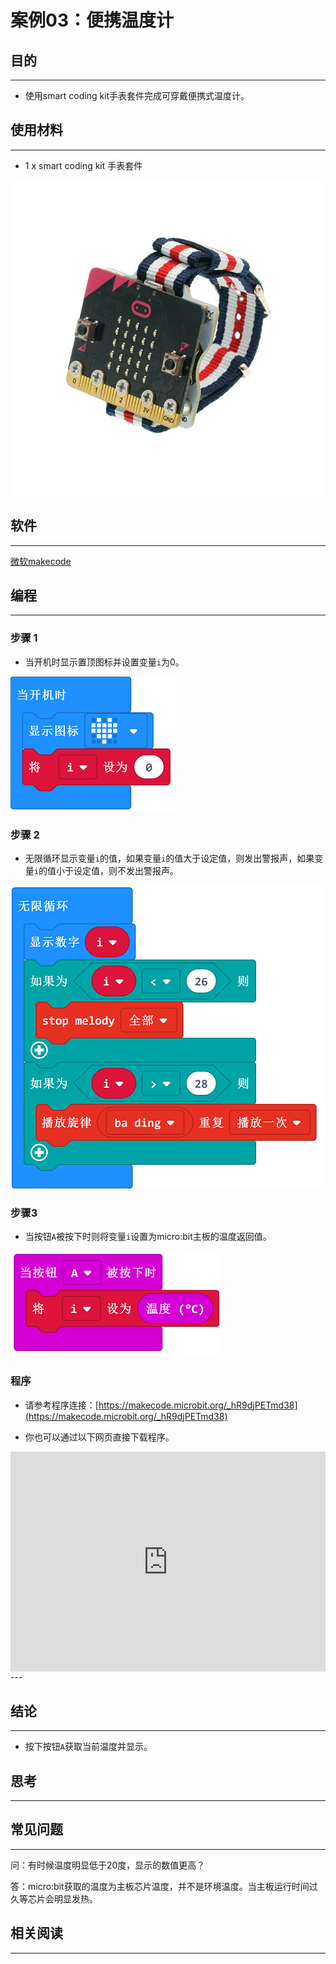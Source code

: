 # 案例03：便携温度计

## 目的
---
- 使用smart coding kit手表套件完成可穿戴便携式温度计。

## 使用材料
---

- 1 x smart coding kit 手表套件




![](./images/smart_coding_kit_case_03_01.png)



## 软件
---

[微软makecode](https://makecode.microbit.org/#)

## 编程
---
### 步骤 1

- 当开机时显示置顶图标并设置变量`i`为0。


![](./images/smart_coding_kit_case_03_02.png)



### 步骤 2

- 无限循环显示变量`i`的值，如果变量`i`的值大于设定值，则发出警报声，如果变量`i`的值小于设定值，则不发出警报声。




![](./images/smart_coding_kit_case_03_03.png)


### 步骤3

- 当按钮`A`被按下时则将变量`i`设置为micro:bit主板的温度返回值。


![](./images/smart_coding_kit_case_03_04.png)



### 程序
- 请参考程序连接：[https://makecode.microbit.org/_hR9djPETmd38](https://makecode.microbit.org/_hR9djPETmd38)

- 你也可以通过以下网页直接下载程序。

<div style="position:relative;height:0;padding-bottom:70%;overflow:hidden;"><iframe style="position:absolute;top:0;left:0;width:100%;height:100%;" src="https://makecode.microbit.org/#pub:_hR9djPETmd38" frameborder="0" sandbox="allow-popups allow-forms allow-scripts allow-same-origin"></iframe></div>  
---


## 结论
---

- 按下按钮`A`获取当前温度并显示。


## 思考
---


## 常见问题
---
问：有时候温度明显低于20度，显示的数值更高？

答：micro:bit获取的温度为主板芯片温度，并不是环境温度。当主板运行时间过久等芯片会明显发热。

## 相关阅读  
---


